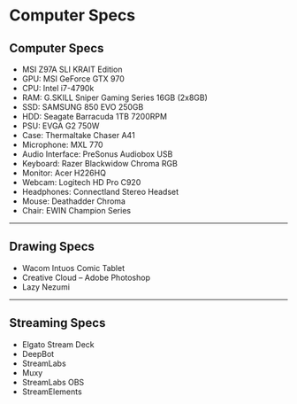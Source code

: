# Computer Specs

## Computer Specs

* MSI Z97A SLI KRAIT Edition
* GPU: MSI GeForce GTX 970
* CPU: Intel i7-4790k
* RAM: G.SKILL Sniper Gaming Series 16GB (2x8GB)
* SSD: SAMSUNG 850 EVO 250GB
* HDD: Seagate Barracuda 1TB 7200RPM
* PSU: EVGA G2 750W
* Case: Thermaltake Chaser A41
* Microphone: MXL 770
* Audio Interface: PreSonus Audiobox USB
* Keyboard: Razer Blackwidow Chroma RGB
* Monitor: Acer H226HQ
* Webcam: Logitech HD Pro C920
* Headphones: Connectland Stereo Headset
* Mouse: Deathadder Chroma
* Chair: EWIN Champion Series

---

## Drawing Specs

* Wacom Intuos Comic Tablet
* Creative Cloud – Adobe Photoshop
* Lazy Nezumi

---

## Streaming Specs

* Elgato Stream Deck
* DeepBot
* StreamLabs
* Muxy
* StreamLabs OBS
* StreamElements
